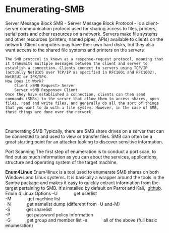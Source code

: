 # Enumerating-SMB
Server Message Block
	SMB - Server Message Block Protocol - is a client-server communication protocol used for sharing access to files, printers, serial ports and other resources on a network.
	Servers make file systems and other resources (printers, named pipes, APIs) available to clients on the network. Client computers may have their own hard disks, but they also want access to the shared file systems and printers on the servers.

	The SMB protocol is known as a response-request protocol, meaning that it transmits multiple messages between the client and server to establish a connection. Clients connect to servers using TCP/IP (actually NetBIOS over TCP/IP as specified in RFC1001 and RFC1002), NetBEUI or IPX/SPX.
	How Does it Work?
		Client >SMB Request> Server
		Server >SMB Response> Client
	Once they have established a connection, clients can then send commands (SMBs) to the server that allow them to access shares, open files, read and write files, and generally do all the sort of things that you want to do with a file system. However, in the case of SMB, these things are done over the network.
<br>

Enumerating SMB
	Typically, there are SMB share drives on a server that can be connected to and used to view or transfer files. SMB can often be a great starting point for an attacker looking to discover sensitive information.

Port Scanning
	The first step of enumeration is to conduct a port scan, to find out as much information as you can about the services, applications, structure and operating system of the target machine.
<br>

**Enum4Linux**
	Enum4linux is a tool used to enumerate SMB shares on both Windows and Linux systems. It is basically a wrapper around the tools in the Samba package and makes it easy to quickly extract information from the target pertaining to SMB. It's installed by default on Parrot and Kali,  [github](https://github.com/portcullislabs/enum4linux).
Enum 4 Linux Options
	-U             get userlist  
	-M             get machine list  
	-N             get namelist dump (different from -U and-M)  
	-S             get sharelist  
	-P             get password policy information  
	-G             get group and member list
	-a             all of the above (full basic enumeration)
